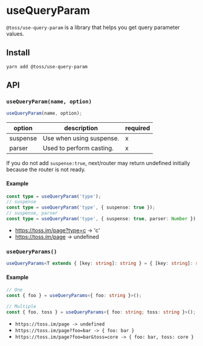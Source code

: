 # useQueryParam

`@toss/use-query-param` is a library that helps you get query parameter values.

## Install

```shell
yarn add @toss/use-query-param
```

## API

### `useQueryParam(name, option)`

```typescript
useQueryParam(name, option);
```

| option   | description              | required |
| -------- | ------------------------ | -------- |
| suspense | Use when using suspense. | x        |
| parser   | Used to perform casting. | x        |

If you do not add `suspense:true`, next/router may return undefined initially because the router is not ready.

#### Example

```typescript
const type = useQueryParam('type');
// suspense
const type = useQueryParam('type', { suspense: true });
// suspense, parser
const type = useQueryParam('type', { suspense: true, parser: Number });
```

- https://toss.im/page?type=c -> 'c'
- https://toss.im/page -> undefined

### `useQueryParams()`

```typescript
useQueryParams<T extends { [key: string]: string } = { [key: string]: string }>(): Partial<T>
```

#### Example

```typescript
// One
const { foo } = useQueryParams<{ foo: string }>();

// Multiple
const { foo, toss } = useQueryParams<{ foo: string; toss: string }>();
```

- `https://toss.im/page -> undefined`
- `https://toss.im/page?foo=bar -> { foo: bar }`
- `https://toss.im/page?foo=bar&toss=core -> { foo: bar, toss: core }`
